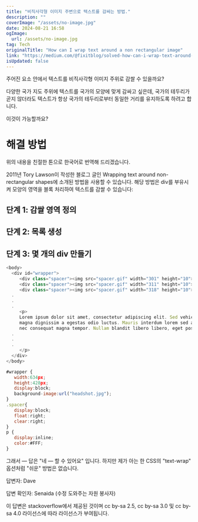 ```yaml
---
title: "비직사각형 이미지 주변으로 텍스트를 감싸는 방법."
description: ""
coverImage: "/assets/no-image.jpg"
date: 2024-08-21 16:58
ogImage: 
  url: /assets/no-image.jpg
tag: Tech
originalTitle: "How can I wrap text around a non rectangular image"
link: "https://medium.com/@fixitblog/solved-how-can-i-wrap-text-around-a-non-rectangular-image-d7f64254d1f5"
isUpdated: false
---
```



주어진 요소 안에서 텍스트를 비직사각형 이미지 주위로 감쌀 수 있을까요?

다양한 국가 지도 주위에 텍스트를 국가의 모양에 맞게 감싸고 싶은데, 국가의 테두리가 곧지 않더라도 텍스트가 항상 국가의 테두리로부터 동일한 거리를 유지하도록 하려고 합니다.

이것이 가능할까요?

# 해결 방법

<div class="content-ad"></div>

위의 내용을 친절한 톤으로 한국어로 번역해 드리겠습니다.

2011년 Tory Lawson이 작성한 블로그 글인 Wrapping text around non-rectangular shapes에 소개된 방법을 사용할 수 있습니다. 해당 방법은 div를 부유시켜 모양의 영역을 블록 처리하여 텍스트를 감쌀 수 있습니다:

## 단계 1: 감쌀 영역 정의

## 단계 2: 목록 생성

## 단계 3: 몇 개의 div 만들기

<div class="content-ad"></div>

```js
<body>
  <div id="wrapper">
     <div class="spacer"><img src="spacer.gif" width="301" height="10"></img></div>
     <div class="spacer"><img src="spacer.gif" width="311" height="10"></img></div>
     <div class="spacer"><img src="spacer.gif" width="318" height="10"></img></div>
  .
  .
  .
     <p>
     Lorem ipsum dolor sit amet, consectetur adipiscing elit. Sed vehicula tellus eget 
     magna dignissim a egestas odio luctus. Mauris interdum lorem sed augue venenatis 
     nec consequat magna tempor. Nullam blandit libero libero, eget posuere dolor. Vestibulum 
  .
  .
  .
     </p>
  </div>
</body>
```

```js
#wrapper { 
   width:634px;
   height:428px;
   display:block;
   background-image:url("headshot.jpg");
}
.spacer{
   display:block;
   float:right;
   clear:right;
}
p {
   display:inline;
   color:#FFF;
}
```

그래서 — 답은 "네 — 할 수 있어요" 입니다. 하지만 제가 아는 한 CSS의 "text-wrap" 옵션처럼 "쉬운" 방법은 없습니다.

답변자: Dave


<div class="content-ad"></div>

답변 확인자: Senaida (수정 도와주는 자원 봉사자)

이 답변은 stackoverflow에서 제공된 것이며 cc by-sa 2.5, cc by-sa 3.0 및 cc by-sa 4.0 라이선스에 따라 라이선스가 부여됩니다.